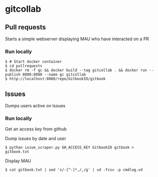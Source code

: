 # gitcollab


## Pull requests

Starts a simple webserver displaying MAU who have interacted on a PR

### Run locally 

```
$ # Start docker container
$ cd pullrequests
$ docker rm -f gc && docker build --tag gitcollab . && docker run --publish 8080:8080 --name gc gitcollab
$ http://localhost:8080/repo/GitbookIO/gitbook
```


## Issues

Dumps users active on Issues

### Run locally

Get an access key from github 

Dump issues by date and user
```
$ python issue_scraper.py GH_ACCESS_KEY GitbookIO gitbook > gitbook.txt
```

Display MAU
```
$ cat gitbook.txt | sed 's/-[^-]*,/,/g' | vd -fcsv -p cmdlog.vd
```


